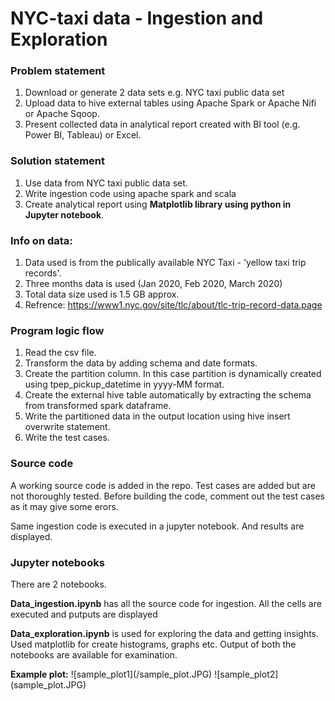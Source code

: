
# NYC-taxi data - Ingestion and Exploration

### Problem statement
1. Download or generate 2 data sets e.g. NYC taxi public data set
2. Upload data to hive external tables using Apache Spark or Apache Nifi or Apache Sqoop.
3. Present collected data in analytical report created with BI tool (e.g. Power BI, Tableau) or Excel.

### Solution statement
1. Use data from NYC taxi public data set.
2. Write ingestion code using apache spark and scala
3. Create analytical report using <strong>Matplotlib library using python in Jupyter notebook</strong>.

### Info on data:
1. Data used is from the publically available NYC Taxi - 'yellow taxi trip records'.
2. Three months data is used (Jan 2020, Feb 2020, March 2020)
3. Total data size used is 1.5 GB approx.
4. Refrence: https://www1.nyc.gov/site/tlc/about/tlc-trip-record-data.page

### Program logic flow
1. Read the csv file.
2. Transform the data by adding schema and date formats.
3. Create the partition column. In this case partition is dynamically created using tpep_pickup_datetime in yyyy-MM format.
4. Create the external hive table automatically by extracting the schema from transformed spark dataframe.
5. Write the partitioned data in the output location using hive insert overwrite statement.
6. Write the test cases.


### Source code
<p>A working source code is added in the repo. Test cases are added but are not thoroughly tested.
Before building the code, comment out the test cases as it may give some erors. </p>
<p>Same ingestion code is executed in a jupyter notebook. And results are displayed.</p>

### Jupyter notebooks
<p>There are 2 notebooks.</p> 
<p><strong>Data_ingestion.ipynb</strong> has all the source code for ingestion. All the cells are executed and putputs are displayed</p>
<p><strong>Data_exploration.ipynb</strong> is used for exploring the data and getting insights. Used matplotlib for create histograms, graphs etc. Output of both the notebooks are available for examination.</p>
<p><strong>Example plot:</strong>
![sample_plot1](/sample_plot.JPG)
![sample_plot2](sample_plot.JPG)    
</p>   


    
